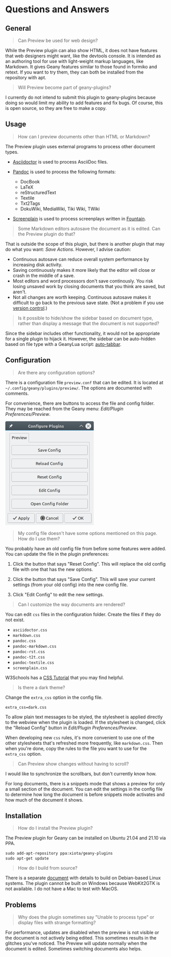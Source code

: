 # Questions and Answers

## General

> Can Preview be used for web design?

While the Preview plugin can also show HTML, it does not have features that web designers might want, like the devtools console. It is intended as an authoring tool for use with light-weight markup languages, like Markdown. It gives Geany features similar to those found in formiko and retext. If you want to try them, they can both be installed from the repository with apt.

> Will Preview become part of geany-plugins?

I currently do not intend to submit this plugin to geany-plugins because doing so would limit my ability to add features and fix bugs. Of course, this is open source, so they are free to make a copy.

## Usage

> How can I preview documents other than HTML or Markdown?

The Preview plugin uses external programs to process other document types.

* [Asciidoctor](https://asciidoctor.org/) is used to process AsciiDoc files.

* [Pandoc](https://pandoc.org/) is used to process the following formats:

  + DocBook
  + LaTeX
  + reStructuredText
  + Textile
  + Txt2Tags
  + DokuWiki, MediaWiki, Tiki Wiki, TWiki

* [Screenplain](https://github.com/vilcans/screenplain) is used to process screenplays written in [Fountain](https://www.fountain.io/).

> Some Markdown editors autosave the document as it is edited.  Can the Preview plugin do that?

That is outside the scope of this plugin, but there is another plugin that may do what you want: *Save Actions*.  However, I advise caution:

* Continuous autosave can reduce overall system performance by increasing disk activity.
* Saving continuously makes it more likely that the editor will close or crash in the middle of a save.
* Most editors and word processors don't save continously.  You risk losing unsaved work by closing documents that you think are saved, but aren't.
* Not all changes are worth keeping.  Continuous autosave makes it difficult to go back to the previous save state.  (Not a problem if you use [version control](https://en.wikipedia.org/wiki/Version_control).)

> Is it possible to hide/show the sidebar based on document type, rather than display a message that the document is not supported?

Since the sidebar includes other functionality, it would not be appropriate for a single plugin to hijack it.  However, the sidebar can be auto-hidden based on file type with a GeanyLua script: [auto-tabbar](https://github.com/xiota/geanylua-scripts).

## Configuration

> Are there any configuration options?

There is a configuration file `preview.conf` that can be edited.  It is located at `~/.config/geany/plugins/preview/`.  The options are documented with comments.

For convenience, there are buttons to access the file and config folder.  They may be reached from the Geany menu: *Edit/Plugin Preferences/Preview*.

![convenience buttons](geany-plugin-preferences.png)

> My config file doesn't have some options mentioned on this page.  How do I use them?

You probably have an old config file from before some features were added.  You can update the file in the plugin preferences:

1. Click the button that says "Reset Config".  This will replace the old config file with one that has the new options.

2. Click the button that says "Save Config".  This will save your current settings (from your old config) into the new config file.

3. Click "Edit Config" to edit the new settings.

> Can I customize the way documents are rendered?

You can edit `css` files in the configuration folder.  Create the files if they do not exist.

* `asciidoctor.css`
* `markdown.css`
* `pandoc.css`
* `pandoc-markdown.css`
* `pandoc-rst.css`
* `pandoc-t2t.css`
* `pandoc-textile.css`
* `screenplain.css`

W3Schools has a [CSS Tutorial](https://www.w3schools.com/css/) that you may find helpful.

> Is there a dark theme?

Change the `extra_css` option in the config file.
```
extra_css=dark.css
```

To allow plain text messages to be styled, the stylesheet is applied directly to the webview when the plugin is loaded.  If the stylesheet is changed, click the "Reload Config" button in *Edit/Plugin Preferences/Preview*.

When developing new `css` rules, it's more convenient to use one of the other stylesheets that's refreshed more frequently, like `markdown.css`. Then when you're done, copy the rules to the file you want to use for the `extra_css` option.

> Can Preview show changes without having to scroll?

I would like to synchronize the scrollbars, but don't currently know how.

For long documents, there is a snippets mode that shows a preview for only a small section of the document. You can edit the settings in the config file to determine how long the document is before snippets mode activates and how much of the document it shows.

## Installation

> How do I install the Preview plugin?

The Preview plugin for Geany can be installed on Ubuntu 21.04 and 21.10 via PPA.
```
sudo add-apt-repository ppa:xiota/geany-plugins
sudo apt-get update
```

> How do I build from source?

There is a separate [document](Building_and_Installing.md) with details to build on Debian-based Linux systems. The plugin cannot be built on Windows because WebKit2GTK is not available.  I do not have a Mac to test with MacOS.

## Problems

> Why does the plugin sometimes say "Unable to process type" or display files with strange formatting?

For performance, updates are disabled when the preview is not visible or the document is not actively being edited.  This sometimes results in the glitches you've noticed.  The Preview will update normally when the document is edited.  Sometimes switching documents also helps.
